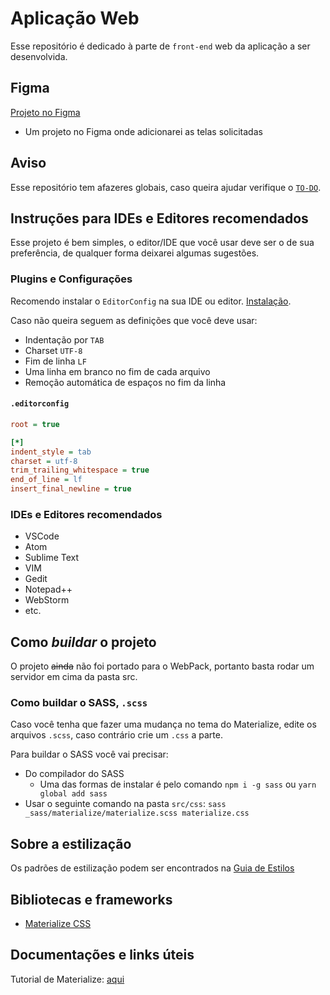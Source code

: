 # Aplicação Web

Esse repositório é dedicado à parte de `front-end` web da aplicação a ser desenvolvida.

## Figma

[Projeto no Figma](https://www.figma.com/file/Fsj2sBRsuzV7IB6XUHHjKv/Trabalho-Final-INF2?node-id=0%3A1)
- Um projeto no Figma onde adicionarei as telas solicitadas

## Aviso

Esse repositório tem afazeres globais, caso queira ajudar verifique o [`TO-DO`](TO-DO.md).

## Instruções para IDEs e Editores recomendados

Esse projeto é bem simples, o editor/IDE que você usar deve ser o de sua preferência, de qualquer forma deixarei algumas sugestões.

### Plugins e Configurações

Recomendo instalar o `EditorConfig` na sua IDE ou editor. [Instalação](https://inf2-2019.github.io/help/editorconfig/).

Caso não queira seguem as definições que você deve usar:

- Indentação por `TAB`
- Charset `UTF-8`
- Fim de linha `LF`
- Uma linha em branco no fim de cada arquivo
- Remoção automática de espaços no fim da linha

#### `.editorconfig`

```ini
root = true

[*]
indent_style = tab
charset = utf-8
trim_trailing_whitespace = true
end_of_line = lf
insert_final_newline = true
```

### IDEs e Editores recomendados

- VSCode
- Atom
- Sublime Text
- VIM
- Gedit
- Notepad++
- WebStorm
- etc.

## Como _buildar_ o projeto

O projeto ~~ainda~~ não foi portado para o WebPack, portanto basta rodar um servidor em cima da pasta src.

### Como buildar o SASS, `.scss`

Caso você tenha que fazer uma mudança no tema do Materialize, edite os arquivos `.scss`, caso contrário crie um `.css` a parte.

Para buildar o SASS você vai precisar:

- Do compilador do SASS
  - Uma das formas de instalar é pelo comando `npm i -g sass` ou `yarn global add sass`
- Usar o seguinte comando na pasta `src/css`: `sass _sass/materialize/materialize.scss materialize.css`

## Sobre a estilização

Os padrões de estilização podem ser encontrados na [Guia de Estilos](docs/guia-de-estilos.md)

## Bibliotecas e frameworks

- [Materialize CSS](https://materializecss.com/)

## Documentações e links úteis

Tutorial de Materialize: [aqui](https://www.youtube.com/playlist?list=PLwXQLZ3FdTVGJxKF3ShplF8nMuuxldlEk)
